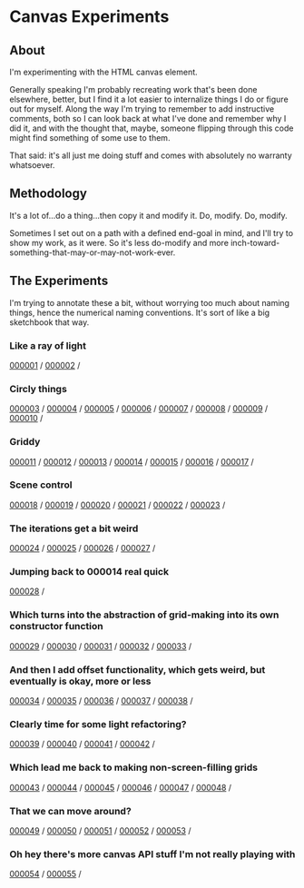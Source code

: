 # Canvas Experiments

## About

I'm experimenting with the HTML canvas element.

Generally speaking I'm probably recreating work that's been done elsewhere, better, but I find it a lot easier to internalize things I do or figure out for myself. Along the way I'm trying to remember to add instructive comments, both so I can look back at what I've done and remember why I did it, and with the thought that, maybe, someone flipping through this code might find something of some use to them.

That said: it's all just me doing stuff and comes with absolutely no warranty whatsoever.

## Methodology

It's a lot of...do a thing...then copy it and modify it. Do, modify. Do, modify. 

Sometimes I set out on a path with a defined end-goal in mind, and I'll try to show my work, as it were. So it's less do-modify and more inch-toward-something-that-may-or-may-not-work-ever.

## The Experiments

I'm trying to annotate these a bit, without worrying too much about naming things, hence the numerical naming conventions. It's sort of like a big sketchbook that way.

### Like a ray of light

[000001](./000001/) / 
[000002](./000002/) / 

### Circly things

[000003](./000003/) / 
[000004](./000004/) / 
[000005](./000005/) / 
[000006](./000006/) / 
[000007](./000007/) / 
[000008](./000008/) / 
[000009](./000009/) / 
[000010](./000010/) / 

### Griddy

[000011](./000011/) / 
[000012](./000012/) / 
[000013](./000013/) / 
[000014](./000014/) / 
[000015](./000015/) / 
[000016](./000016/) / 
[000017](./000017/) / 

### Scene control

[000018](./000018/) / 
[000019](./000019/) / 
[000020](./000020/) / 
[000021](./000021/) / 
[000022](./000022/) / 
[000023](./000023/) / 

### The iterations get a bit weird

[000024](./000024/) / 
[000025](./000025/) / 
[000026](./000026/) / 
[000027](./000027/) / 

### Jumping back to 000014 real quick

[000028](./000028/) / 

### Which turns into the abstraction of grid-making into its own constructor function

[000029](./000029/) / 
[000030](./000030/) / 
[000031](./000031/) / 
[000032](./000032/) / 
[000033](./000033/) / 

### And then I add offset functionality, which gets weird, but eventually is okay, more or less

[000034](./000034/) / 
[000035](./000035/) / 
[000036](./000036/) / 
[000037](./000037/) / 
[000038](./000038/) / 

### Clearly time for some light refactoring?

[000039](./000039/) / 
[000040](./000040/) / 
[000041](./000041/) / 
[000042](./000042/) / 

### Which lead me back to making non-screen-filling grids

[000043](./000043/) / 
[000044](./000044/) / 
[000045](./000045/) / 
[000046](./000046/) / 
[000047](./000047/) / 
[000048](./000048/) / 

### That we can move around?

[000049](./000049/) / 
[000050](./000050/) / 
[000051](./000051/) / 
[000052](./000052/) / 
[000053](./000053/) / 

### Oh hey there's more canvas API stuff I'm not really playing with

[000054](./000054/) / 
[000055](./000055/) / 
